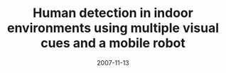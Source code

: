 ---
title: "Human detection in indoor environments using multiple visual cues and a mobile robot"
collection: publications-conference
permalink: 
excerpt: 'Paper describing the work I did during my Masters'
date: 2007-11-13
venue: 'Iberoamerican Congress on Pattern Recognition'
paperurl: https://link.springer.com/chapter/10.1007/978-3-540-76725-1_37
citation: '<b>Pszczolkowski, S.</b> and Soto, A., 2007, November. &quot;Human detection in indoor environments using multiple visual cues and a mobile robot&quot; <i>In Iberoamerican Congress on Pattern Recognition</i> (pp. 350-359). Springer, Berlin, Heidelberg'
---